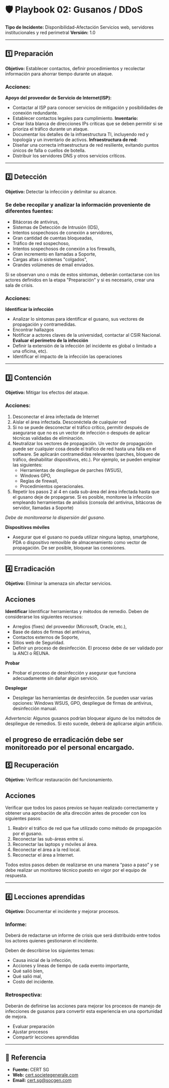 # 🛡️ Playbook 02: Gusanos / DDoS
**Tipo de Incidente:** Disponibilidad-Afectación Servicios web, servidores institucionales y red perimetral
**Versión:** 1.0

---

## 1️⃣ Preparación

**Objetivo:** Establecer contactos, definir procedimientos y recolectar información para ahorrar tiempo durante un ataque.

### Acciones:

**Apoyo del proveedor de Servicio de Internet(ISP):** 
- Contactar al ISP para conocer servicios de mitigación y posibilidades de conexión redundante.
- Establecer contactos legales para cumplimiento.
**Inventario:** 
- Crear lista blanca de direcciones IPs críticas que se deben permitir si se prioriza el tráfico durante un ataque.
- Documentar los detalles de la infraestructura TI, incluyendo red y topología y un inventario de activos.
**Infraestructura de red:**
- Diseñar una correcta infraestructura de red resiliente, evitando puntos únicos de falla o cuellos de botella.
- Distribuir los servidores DNS y otros servicios críticos.

---

## 2️⃣ Detección

**Objetivo:** Detectar la infección y delimitar su alcance.

### Se debe recopilar y analizar la información proveniente de diferentes fuentes:
- Bitácoras de antivirus,
- Sistemas de Detección de Intrusión (IDS),
- Intentos sospechosos de conexión a servidores,
- Gran cantidad de cuentas bloqueadas,
- Tráfico de red sospechoso,
- Intentos sospechosos de conexión a los firewalls,
- Gran incremento en llamadas a Soporte,
- Cargas altas o sistemas "colgados",
- Grandes volúmenes de email enviados.

Si se observan uno o más de estos síntomas, deberán contactarse con los actores definidos en la etapa "Preparación" y si es necesario, crear una sala de crisis.

### Acciones:
**Identificar la infección**
- Analizar lo síntomas para identificar el gusano, sus vectores de propagación y contramedidas.
- Encontrar hallazgos
- Notificar a actores claves de la universidad, contactar al CSIR Nacional.
**Evaluar el perímetro de la infección**
- Definir la extensión de la infección (el incidente es global o limitado a una oficina, etc).
- Identificar el impacto de la infección las operaciones

---

## 3️⃣ Contención

**Objetivo:** Mitigar los efectos del ataque.

### Acciones:
1. Desconectar el área infectada de Internet
2. Aislar el área infectada. Desconéctela de cualquier red
3. Si no se puede desconectar el tráfico crítico, permitir después de asegurarse que no es un vector de infección o después de aplicar técnicas validadas de eliminación.
4. Neutralizar los vectores de propagación. Un vector de propagación puede ser cualquier cosa desde el tráfico de red hasta una falla en el software. Se aplicarán contramedidas relevantes (parches, bloqueo de tráfico, deshabilitar dispositivos, etc.). Por ejemplo, se pueden emplear las siguientes:
   - Herramientas de despliegue de parches (WSUS),
   - Windows GPO,
   - Reglas de firewall,
   - Procedimientos operacionales.
5. Repetir los pasos 2 al 4 en cada sub-área del área infectada hasta que el gusano deje de propagarse. Si es posible, monitoree la infección empleando herramientas de análisis (consola del antivirus, bitácoras de servidor, llamadas a Soporte)

*Debe de monitorearse la dispersión del gusano.*

**Dispositivos móviles**

- Asegurar que el gusano no pueda utilizar ninguna laptop, smartphone, PDA o dispositivo removible de almacenamiento como vector de propagación. De ser posible, bloquear las conexiones.
---

## 4️⃣ Erradicación

**Objetivo:** Eliminar la amenaza sin afectar servicios.

## Acciones 

**Identificar**
Identificar herramientas y métodos de remedio. Deben de considerarse los siguientes recursos:
- Arreglos (fixes) del proveedor (Microsoft, Oracle, etc.),
- Base de datos de firmas del antivirus,
- Contactos externos de Soporte,
- Sitios web de Seguridad.
- Definir un proceso de desinfección. El proceso debe de ser validado por la ANCI o REUNA.

**Probar**
- Probar el proceso de desinfección y asegurar que funciona adecuadamente sin dañar algún servicio.

**Desplegar**

- Desplegar las herramientas de desinfección. Se pueden usar varias opciones: Windows WSUS, GPO, despliegue de firmas de antivirus, desinfección manual.

*Advertencia:* Algunos gusanos podrían bloquear alguno de los métodos de despliegue de remedios. Si esto sucede, deberá de aplicarse algún artificio.

el progreso de erradicación debe ser monitoreado por el personal encargado.
---

## 5️⃣ Recuperación

**Objetivo:** Verificar restauración del funcionamiento.

## Acciones 
Verificar que todos los pasos previos se hayan realizado correctamente y obtener una aprobación de alta dirección antes de proceder con los siguientes pasos:

1. Reabrir el tráfico de red que fue utilizado como método de propagación por el gusano.
2. Reconectar las sub-áreas entre sí.
3. Reconectar las laptops y móviles al área.
4. Reconectar el área a la red local.
5. Reconectar el área a Internet.

Todos estos pasos deben de realizarse en una manera “paso a paso” y se debe realizar un monitoreo técnico puesto en vigor por el equipo de respuesta.

---

## 6️⃣ Lecciones aprendidas

**Objetivo:** Documentar el incidente y mejorar procesos.

### Informe:
Deberá de redactarse un informe de crisis que será distribuido entre todos los actores quienes gestionaron el incidente.

Deben de describirse los siguientes temas:
- Causa inicial de la infección,
- Acciones y líneas de tiempo de cada evento importante,
- Qué salió bien,
- Qué salió mal,
- Costo del incidente.

### Retrospectiva:
Deberán de definirse las acciones para mejorar los procesos de manejo de infecciones de gusanos para convertir esta experiencia en una oportunidad de mejora.

- Evaluar preparación
- Ajustar procesos
- Compartir lecciones aprendidas

---

## 📄 Referencia 

- **Fuente:** CERT SG 
- **Web:** [cert.societegenerale.com](http://cert.societegenerale.com)  
- **Email:** cert.sg@socgen.com  
